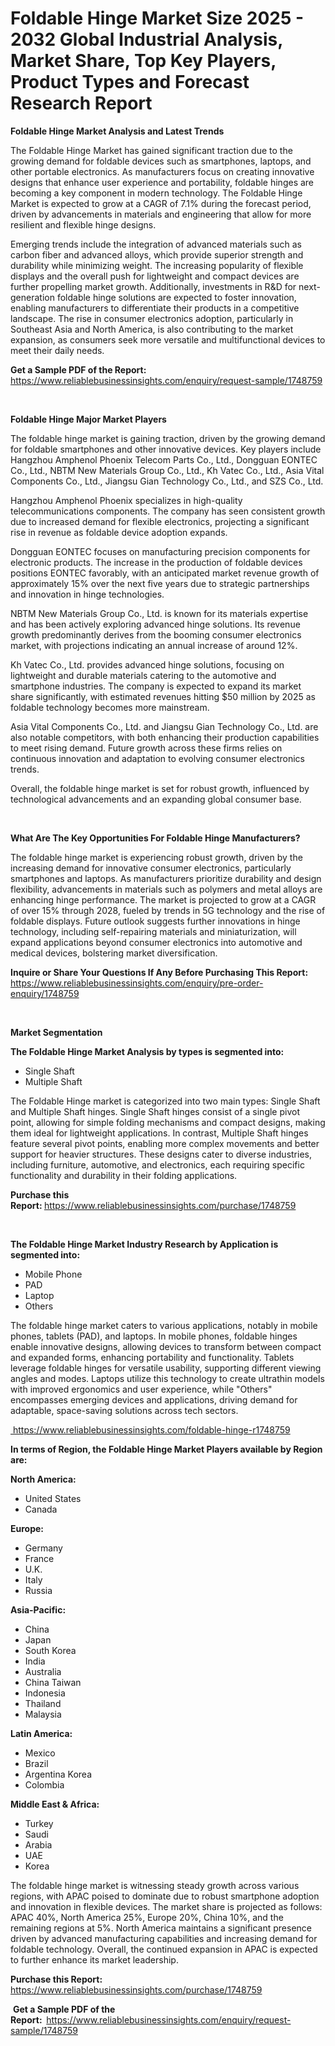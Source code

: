 <p><h1>Foldable Hinge Market Size 2025 - 2032 Global Industrial Analysis, Market Share, Top Key Players, Product Types and Forecast Research Report</h1></p><p><strong>Foldable Hinge Market Analysis and Latest Trends</strong></p>
<p><p>The Foldable Hinge Market has gained significant traction due to the growing demand for foldable devices such as smartphones, laptops, and other portable electronics. As manufacturers focus on creating innovative designs that enhance user experience and portability, foldable hinges are becoming a key component in modern technology. The Foldable Hinge Market is expected to grow at a CAGR of 7.1% during the forecast period, driven by advancements in materials and engineering that allow for more resilient and flexible hinge designs.</p><p>Emerging trends include the integration of advanced materials such as carbon fiber and advanced alloys, which provide superior strength and durability while minimizing weight. The increasing popularity of flexible displays and the overall push for lightweight and compact devices are further propelling market growth. Additionally, investments in R&D for next-generation foldable hinge solutions are expected to foster innovation, enabling manufacturers to differentiate their products in a competitive landscape. The rise in consumer electronics adoption, particularly in Southeast Asia and North America, is also contributing to the market expansion, as consumers seek more versatile and multifunctional devices to meet their daily needs.</p></p>
<p><strong>Get a Sample PDF of the Report:&nbsp;</strong> <a href="https://www.reliablebusinessinsights.com/enquiry/request-sample/1748759?utm_campaign=2747&utm_medium=2&utm_source=Github&utm_content=ia&utm_term=18042025&utm_id=foldable-hinge">https://www.reliablebusinessinsights.com/enquiry/request-sample/1748759</a></p>
<p>&nbsp;</p>
<p><strong>Foldable Hinge Major Market Players</strong></p>
<p><p>The foldable hinge market is gaining traction, driven by the growing demand for foldable smartphones and other innovative devices. Key players include Hangzhou Amphenol Phoenix Telecom Parts Co., Ltd., Dongguan EONTEC Co., Ltd., NBTM New Materials Group Co., Ltd., Kh Vatec Co., Ltd., Asia Vital Components Co., Ltd., Jiangsu Gian Technology Co., Ltd., and SZS Co., Ltd.</p><p>Hangzhou Amphenol Phoenix specializes in high-quality telecommunications components. The company has seen consistent growth due to increased demand for flexible electronics, projecting a significant rise in revenue as foldable device adoption expands.</p><p>Dongguan EONTEC focuses on manufacturing precision components for electronic products. The increase in the production of foldable devices positions EONTEC favorably, with an anticipated market revenue growth of approximately 15% over the next five years due to strategic partnerships and innovation in hinge technologies.</p><p>NBTM New Materials Group Co., Ltd. is known for its materials expertise and has been actively exploring advanced hinge solutions. Its revenue growth predominantly derives from the booming consumer electronics market, with projections indicating an annual increase of around 12%.</p><p>Kh Vatec Co., Ltd. provides advanced hinge solutions, focusing on lightweight and durable materials catering to the automotive and smartphone industries. The company is expected to expand its market share significantly, with estimated revenues hitting $50 million by 2025 as foldable technology becomes more mainstream.</p><p>Asia Vital Components Co., Ltd. and Jiangsu Gian Technology Co., Ltd. are also notable competitors, with both enhancing their production capabilities to meet rising demand. Future growth across these firms relies on continuous innovation and adaptation to evolving consumer electronics trends. </p><p>Overall, the foldable hinge market is set for robust growth, influenced by technological advancements and an expanding global consumer base.</p></p>
<p>&nbsp;</p>
<p><strong>What Are The Key Opportunities For Foldable Hinge Manufacturers?</strong></p>
<p><p>The foldable hinge market is experiencing robust growth, driven by the increasing demand for innovative consumer electronics, particularly smartphones and laptops. As manufacturers prioritize durability and design flexibility, advancements in materials such as polymers and metal alloys are enhancing hinge performance. The market is projected to grow at a CAGR of over 15% through 2028, fueled by trends in 5G technology and the rise of foldable displays. Future outlook suggests further innovations in hinge technology, including self-repairing materials and miniaturization, will expand applications beyond consumer electronics into automotive and medical devices, bolstering market diversification.</p></p>
<p><strong>Inquire or Share Your Questions If Any Before Purchasing This Report:</strong> <a href="https://www.reliablebusinessinsights.com/enquiry/pre-order-enquiry/1748759?utm_campaign=2747&utm_medium=2&utm_source=Github&utm_content=ia&utm_term=18042025&utm_id=foldable-hinge">https://www.reliablebusinessinsights.com/enquiry/pre-order-enquiry/1748759</a></p>
<p>&nbsp;</p>
<p><strong>Market Segmentation</strong></p>
<p><strong>The Foldable Hinge Market Analysis by types is segmented into:</strong></p>
<p><ul><li>Single Shaft</li><li>Multiple Shaft</li></ul></p>
<p><p>The Foldable Hinge market is categorized into two main types: Single Shaft and Multiple Shaft hinges. Single Shaft hinges consist of a single pivot point, allowing for simple folding mechanisms and compact designs, making them ideal for lightweight applications. In contrast, Multiple Shaft hinges feature several pivot points, enabling more complex movements and better support for heavier structures. These designs cater to diverse industries, including furniture, automotive, and electronics, each requiring specific functionality and durability in their folding applications.</p></p>
<p><strong>Purchase this Report:&nbsp;</strong><a href="https://www.reliablebusinessinsights.com/purchase/1748759?utm_campaign=2747&utm_medium=2&utm_source=Github&utm_content=ia&utm_term=18042025&utm_id=foldable-hinge">https://www.reliablebusinessinsights.com/purchase/1748759</a></p>
<p>&nbsp;</p>
<p><strong>The Foldable Hinge Market Industry Research by Application is segmented into:</strong></p>
<p><ul><li>Mobile Phone</li><li>PAD</li><li>Laptop</li><li>Others</li></ul></p>
<p><p>The foldable hinge market caters to various applications, notably in mobile phones, tablets (PAD), and laptops. In mobile phones, foldable hinges enable innovative designs, allowing devices to transform between compact and expanded forms, enhancing portability and functionality. Tablets leverage foldable hinges for versatile usability, supporting different viewing angles and modes. Laptops utilize this technology to create ultrathin models with improved ergonomics and user experience, while "Others" encompasses emerging devices and applications, driving demand for adaptable, space-saving solutions across tech sectors.</p></p>
<p><a href="https://www.reliablebusinessinsights.com/foldable-hinge-r1748759?utm_campaign=2747&utm_medium=2&utm_source=Github&utm_content=ia&utm_term=18042025&utm_id=foldable-hinge">&nbsp;https://www.reliablebusinessinsights.com/foldable-hinge-r1748759</a></p>
<p><strong>In terms of Region, the Foldable Hinge Market Players available by Region are:</strong></p>
<p>
    <p> <strong> North America: </strong>
        <ul>
            <li>United States</li>
            <li>Canada</li>
        </ul>
        </p> 
    <p> <strong> Europe: </strong>
        <ul>
            <li>Germany</li>
            <li>France</li>
            <li>U.K.</li>
            <li>Italy</li>
            <li>Russia</li>
        </ul>
        </p> 
    <p> <strong> Asia-Pacific: </strong>
        <ul>
            <li>China</li>
            <li>Japan</li>
            <li>South Korea</li>
            <li>India</li>
            <li>Australia</li>
            <li>China Taiwan</li>
            <li>Indonesia</li>
            <li>Thailand</li>
            <li>Malaysia</li>
        </ul>
        </p> 
    <p> <strong> Latin America: </strong>
        <ul>
            <li>Mexico</li>
            <li>Brazil</li>
            <li>Argentina Korea</li>
            <li>Colombia</li>
        </ul>
        </p> 
    <p> <strong> Middle East & Africa: </strong>
        <ul>
            <li>Turkey</li>
            <li>Saudi</li>
            <li>Arabia</li>
            <li>UAE</li>
            <li>Korea</li>
        </ul>
    </p>
    </p>
<p><p>The foldable hinge market is witnessing steady growth across various regions, with APAC poised to dominate due to robust smartphone adoption and innovation in flexible devices. The market share is projected as follows: APAC 40%, North America 25%, Europe 20%, China 10%, and the remaining regions at 5%. North America maintains a significant presence driven by advanced manufacturing capabilities and increasing demand for foldable technology. Overall, the continued expansion in APAC is expected to further enhance its market leadership.</p></p>
<p><strong>Purchase this Report: </strong><a href="https://www.reliablebusinessinsights.com/purchase/1748759?utm_campaign=2747&utm_medium=2&utm_source=Github&utm_content=ia&utm_term=18042025&utm_id=foldable-hinge">https://www.reliablebusinessinsights.com/purchase/1748759</a></p>
<p>&nbsp;<strong>Get a Sample PDF of the Report:&nbsp;&nbsp;</strong><a href="https://www.reliablebusinessinsights.com/enquiry/request-sample/1748759?utm_campaign=2747&utm_medium=2&utm_source=Github&utm_content=ia&utm_term=18042025&utm_id=foldable-hinge">https://www.reliablebusinessinsights.com/enquiry/request-sample/1748759</a></p>
<p><strong></strong></p>
<p><p></p><p></p><p></p></p>